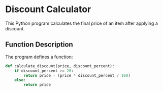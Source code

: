 # Discount Calculator

This Python program calculates the final price of an item after applying a discount.  

## Function Description
The program defines a function:

```python
def calculate_discount(price, discount_percent):
    if discount_percent >= 20:
        return price - (price * discount_percent / 100)
    else:
        return price
